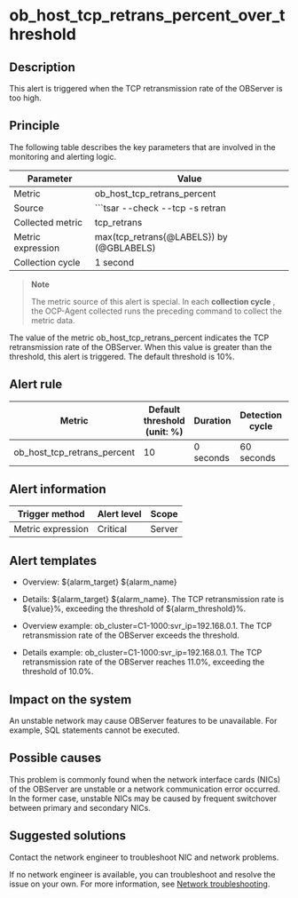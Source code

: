 ob_host_tcp_retrans_percent_over_threshold 
===============================================================



**Description** 
------------------------------------

This alert is triggered when the TCP retransmission rate of the OBServer is too high.

Principle 
------------------------------

The following table describes the key parameters that are involved in the monitoring and alerting logic. 


|     Parameter     |                                             Value                                             |
|-------------------|-----------------------------------------------------------------------------------------------|
| Metric            | ob_host_tcp_retrans_percent                                                                   |
| Source            | ```tsar --check --tcp -s retran | awk -F '=' '{print $2}' ```  |
| Collected metric  | tcp_retrans                                                                                   |
| Metric expression | max(tcp_retrans{@LABELS}) by (@GBLABELS)                                                      |
| Collection cycle  | 1 second                                                                                      |


> **Note**
>
> The metric source of this alert is special. In each **collection cycle** , the OCP-Agent collected runs the preceding command to collect the metric data.

The value of the metric ob_host_tcp_retrans_percent indicates the TCP retransmission rate of the OBServer. When this value is greater than the threshold, this alert is triggered. The default threshold is 10%.

**Alert rule** 
-----------------------------------



|           Metric            | Default threshold (unit: %) | Duration  | Detection cycle | Time before clearance |
|-----------------------------|-----------------------------|-----------|-----------------|-----------------------|
| ob_host_tcp_retrans_percent | 10                          | 0 seconds | 60 seconds      | 5 minutes             |



**Alert information** 
------------------------------------------



|  Trigger method   | Alert level | Scope  |
|-------------------|-------------|--------|
| Metric expression | Critical    | Server |



**Alert templates** 
----------------------------------------

* Overview: \${alarm_target} \${alarm_name}

  

* Details: \${alarm_target} \${alarm_name}. The TCP retransmission rate is \${value}%, exceeding the threshold of ${alarm_threshold}%.

  

* Overview example: ob_cluster=C1-1000:svr_ip=192.168.0.1. The TCP retransmission rate of the OBServer exceeds the threshold.

  

* Details example: ob_cluster=C1-1000:svr_ip=192.168.0.1. The TCP retransmission rate of the OBServer reaches 11.0%, exceeding the threshold of 10.0%.

  




**Impact on the system** 
---------------------------------------------

An unstable network may cause OBServer features to be unavailable. For example, SQL statements cannot be executed.

**Possible causes** 
----------------------------------------

This problem is commonly found when the network interface cards (NICs) of the OBServer are unstable or a network communication error occurred. In the former case, unstable NICs may be caused by frequent switchover between primary and secondary NICs.

Suggested solutions 
----------------------------------------

Contact the network engineer to troubleshoot NIC and network problems. 

If no network engineer is available, you can troubleshoot and resolve the issue on your own. For more information, see [Network troubleshooting](../4.alarm-appendix/6.network-troubleshooting.md).
